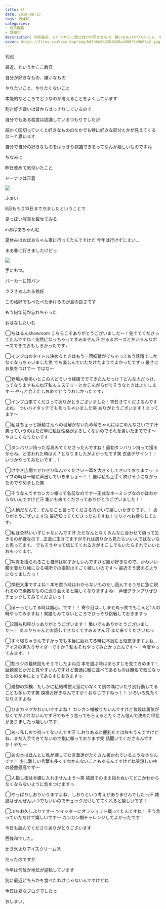 ```yaml
---
title: び
date: 2018-08-13
tags: 西條和
categories: 
- 成员博客
- 西條和
description: 判別最近、というかここ数日自分が好きなもの、嫌いなものやりたいこと、やりたくないこと...
cover: https://files.zzzhxxx.top/img/bd7d6e842388020aa906f3b9665c2.jpg 
---
```













判別
















最近、というかここ数日











自分が好きなもの、嫌いなもの











やりたいこと、やりたくないこと














本能的なところでどうなのか考えることをよくしています












割と好き嫌いは昔からはっきりしているので









自分でもある程度は認識しているつもりでしたが












細かく区切っていくと好きなもののなかでも特に好きな部分とかが見えてくるな〜と思います


















自分で自分の好きなものをはっきり認識できるってなんか嬉しいものですね











ちなみに












昨日改めて気付いたこと















ドーナツは正義

















![](https://files.zzzhxxx.top/img/bd7d6e842388020aa906f3b9665c2.jpg)





ふぁい

















8月ももう13日まできましたということで











夏っぽい写真を載せてみる













inおばあちゃん宅














夏休みはおばあちゃん家に行ってたんですけど
今年は行けずじまい…











まあ春に行きましたけどっ












![](https://files.zzzhxxx.top/img/bd7d6e842388020aa906f3b9665c2-01.jpg)






手にもつ。














パーカーに短パン









ラフさあふれる格好









この格好でもぺたぺた歩けるのが島の良さです













もう何年前か忘れちゃった











おはなしたいむ





◯ちはるんshowroom こちらこそありがとうございました〜！見ててくださってたんですね！突然になっちゃってすみません汗
だるまポーズとかいろんなポーズできておもしろかったです♩







◯インプロのタイトル決めるときはもう一回妖精がでちゃってもう妖精でしかなくなっちゃいました笑
でも楽しんでいただけたようでよかったですっ
暑さにお気をつけて〜
ではな〜





◯登場人物多いとこの人どういう経緯ででてきたんだっけ？どんな人だっけ、ってなりますもんね汗私もミステリーとかこんがらがりそうなときはよくします〜
やっと会えたしおめでとううれしかったです♩






◯インプロ来てくださってありがとうございました！19日きてくださるんですよね♩
ついハイタッチでも言っちゃいました笑
ありがとうございます！まってます〜





◯私はちょっと妖精さんへの理解がないため萌ちゃんにはごめんなさいです汗
悪っていうのはただ単に私は性格がよろしくないのでそれを書いたまでです〜
やさしくなりたいです




◯タンバリン持った写真みてくださったんですね！最初タンバリン持って撮るからね、と言われた時はえ？となりましたがよかったです笑
衣装デザイン！！いつかやってみたいです…！





◯けやき広場でぜひぜひ叫んでください〜耳を大きくしてきいておりますっ
ライブの時は一緒に声出していきましょ〜！！
笛は私も上手く吹けそうになかったのでやめました笑






◯そうなんですカンカン帽って名前なのです〜正式なネーミングなのかはわからないんですけど汗
集いも来てくださってありがとうございました！！






◯人柄だなんて…そんなこと言ってくださる方がいて嬉しいかぎりです…！
ありがとうございます泣
最近知ってくださったんですね！リリイベお待ちしてます♩






◯私は全然いい子じゃないんです汗
ただなんとなくみんなに合わせて偽って生きるのが嫌なので…正直に生きてますがそれは周りから見たらいい人ではないなと思ってます。
でもそうやって信じてくれる方がすこしでもいたらそれでいいとおもってます。








◯写真を撮られること自体は恥ずかしいんですけど服が好きなので、かわいい服を着たり絵になる場所での撮影はすごく嬉しいのです〜
最近そう思えるようになりましたっ！






◯挿絵大事ですよね！本を買う時はわからないものだし読んでるうちに急に現れるので素敵なものに巡り会えると嬉しくなりますよね♩
声優グランプリぜひチェックしてみてくださいっ！






◯ぼーっとしてる時は無心、です！！
寄り目は…しませぬっ笑でもこんど1人の時やってみますね！笑誰もみてないところでひっそり挑戦しておきますっ







◯2回も和呼びっありがとうございます！
集いでもありがとうございました〜！
あまりちゃんとお話しできなくてすみません汗
また来てくださいねっ






◯すぐ寝ちゃうんですかっでも本当に疲れてる時に本読むと眠気きますよね…
アイスの実入りサイダーですか？私もそれやってみたかったんです〜！今度やってみます、！





◯割ラジの最終回もそうでしたよね泣
本を選ぶ時はあらすじを見てきめます！話題書とかだと見やすいんですけど普通に棚に並べてあるものは題名で気になったものを手にとってあらすじをみますっ





◯建物の探検、たしかに私結構控え室にいなくて別の隅にいたり別行動してることも多いです笑
探検お好きなんですか！おなじですねっ！！
いろいろ見たくなりますよね






◯ひまカップかわいいですよね！
カンカン帽被りたいんですけど普段は勇気がなくてかぶれないんです汗でもそう言ってもらえるとたくさん悩んで決めた甲斐がありましたっ嬉しいです♩







◯あっ私しおり持ってないんです汗
しおりあると便利だとはおもうんですけどね、まだ入手できてないので指に頼っております笑
話聞いてくださるんですか！やた〜





◯あの本はほんとに私が探してた言葉達がたくさん書かれているような本なんです！
少し難しい言葉も多くてわかんないこともあるんですけどね笑涼しい中の読書最高です〜






◯人指し指は本棚に入れませんよう〜笑
結局そのまま指をぬいてどこかわからなくならないように気をつけますっ





◯やっぱりしおりいりますよね、しおりという考えがありませんでしたっ汗
雑誌はぜんぜんいつでもいいのでチェックだけしててくれると嬉しいです！







◯ぷちお久しぶりです〜
ツイッターにオフショット載ってたんですね！
そう言っていただけて嬉しいです〜
カンカン帽チャレンジしてよかったです！










今日も読んでくださりありがとうございます












西條和でした。







かき氷よりアイスクリーム派







だったのですが











今年は何故か地位が逆転しています











別に最近どちらかを食べたわけじゃないんですけどね













今日は夏なブログでしたっ




おしまい。


